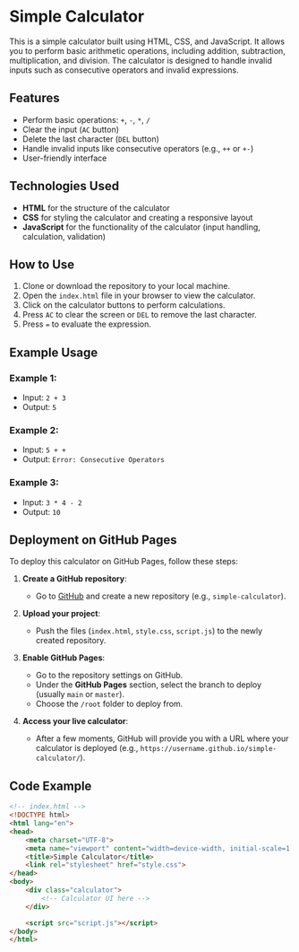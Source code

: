 # Simple Calculator

This is a simple calculator built using HTML, CSS, and JavaScript. It allows you to perform basic arithmetic operations, including addition, subtraction, multiplication, and division. The calculator is designed to handle invalid inputs such as consecutive operators and invalid expressions.

## Features

- Perform basic operations: `+`, `-`, `*`, `/`
- Clear the input (`AC` button)
- Delete the last character (`DEL` button)
- Handle invalid inputs like consecutive operators (e.g., `++` or `+-`)
- User-friendly interface

## Technologies Used

- **HTML** for the structure of the calculator
- **CSS** for styling the calculator and creating a responsive layout
- **JavaScript** for the functionality of the calculator (input handling, calculation, validation)

## How to Use

1. Clone or download the repository to your local machine.
2. Open the `index.html` file in your browser to view the calculator.
3. Click on the calculator buttons to perform calculations.
4. Press `AC` to clear the screen or `DEL` to remove the last character.
5. Press `=` to evaluate the expression.

## Example Usage

### Example 1:
- Input: `2 + 3`
- Output: `5`

### Example 2:
- Input: `5 + +`
- Output: `Error: Consecutive Operators`

### Example 3:
- Input: `3 * 4 - 2`
- Output: `10`

## Deployment on GitHub Pages

To deploy this calculator on GitHub Pages, follow these steps:

1. **Create a GitHub repository**:
   - Go to [GitHub](https://github.com) and create a new repository (e.g., `simple-calculator`).

2. **Upload your project**:
   - Push the files (`index.html`, `style.css`, `script.js`) to the newly created repository.

3. **Enable GitHub Pages**:
   - Go to the repository settings on GitHub.
   - Under the **GitHub Pages** section, select the branch to deploy (usually `main` or `master`).
   - Choose the `/root` folder to deploy from.
   
4. **Access your live calculator**:
   - After a few moments, GitHub will provide you with a URL where your calculator is deployed (e.g., `https://username.github.io/simple-calculator/`).

## Code Example

```html
<!-- index.html -->
<!DOCTYPE html>
<html lang="en">
<head>
    <meta charset="UTF-8">
    <meta name="viewport" content="width=device-width, initial-scale=1.0">
    <title>Simple Calculator</title>
    <link rel="stylesheet" href="style.css">
</head>
<body>
    <div class="calculator">
        <!-- Calculator UI here -->
    </div>

    <script src="script.js"></script>
</body>
</html>
